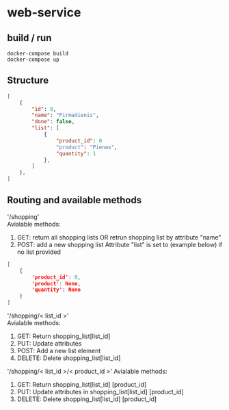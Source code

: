 # web-service
## build / run
```
docker-compose build
docker-compose up
```
## Structure
```JSON
[
    {
        "id": 0,
        "name": "Pirmadienis",
        "done": false,
        "list": [
            {
                "product_id": 0
                "product": "Pienas",
                "quantity": 1
            },
        ]
    },
]
```

## Routing and available methods

'/shopping'  
Avialable methods:
1) GET: return all shopping lists
    OR retrun shopping list by attribute "name"
2) POST: add a new shopping list 
Attribute "list" is set to (example below) if no list provided 
```JSON
[
    {
        'product_id': 0,
        'product': None,
        'quantity': None
    }
]
```

'/shopping/<  list_id  >'  
Avialable methods:
1) GET: Return shopping_list[list_id]
2) PUT: Update attributes
3) POST: Add a new list element
4) DELETE: Delete shopping_list[list_id]

'/shopping/<  list_id  >/<  product_id  >'
Avialable methods:
1) GET: Return shopping_list[list_id]  [product_id] 
2) PUT: Update attributes in shopping_list[list_id]  [product_id]
3) DELETE: Delete shopping_list[list_id]  [product_id]
